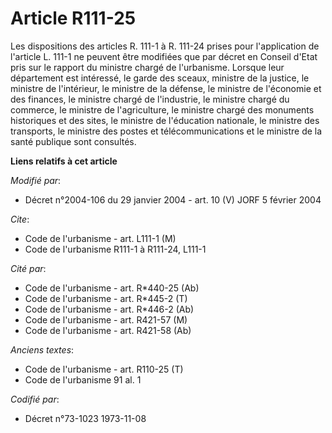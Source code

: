 # Article R111-25

Les dispositions des articles R. 111-1 à R. 111-24 prises pour l'application de l'article L. 111-1 ne peuvent être modifiées
que par décret en Conseil d'Etat pris sur le rapport du ministre chargé de l'urbanisme. Lorsque leur département est
intéressé, le garde des sceaux, ministre de la justice, le ministre de l'intérieur, le ministre de la défense, le ministre de
l'économie et des finances, le ministre chargé de l'industrie, le ministre chargé du commerce, le ministre de l'agriculture,
le ministre chargé des monuments historiques et des sites, le ministre de l'éducation nationale, le ministre des transports,
le ministre des postes et télécommunications et le ministre de la santé publique sont consultés.

**Liens relatifs à cet article**

_Modifié par_:

  - Décret n°2004-106 du 29 janvier 2004 - art. 10 (V) JORF 5 février 2004

_Cite_:

  - Code de l'urbanisme - art. L111-1 (M)
  - Code de l'urbanisme R111-1 à R111-24, L111-1

_Cité par_:

  - Code de l'urbanisme - art. R*440-25 (Ab)
  - Code de l'urbanisme - art. R*445-2 (T)
  - Code de l'urbanisme - art. R*446-2 (Ab)
  - Code de l'urbanisme - art. R421-57 (M)
  - Code de l'urbanisme - art. R421-58 (Ab)

_Anciens textes_:

  - Code de l'urbanisme - art. R110-25 (T)
  - Code de l'urbanisme 91 al. 1

_Codifié par_:

  - Décret n°73-1023 1973-11-08
